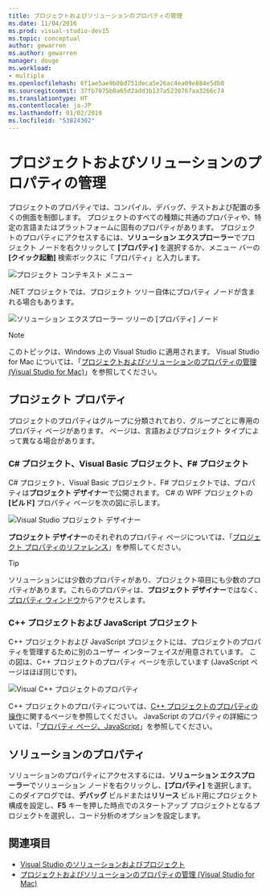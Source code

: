 ```yaml
---
title: プロジェクトおよびソリューションのプロパティの管理
ms.date: 11/04/2016
ms.prod: visual-studio-dev15
ms.topic: conceptual
author: gewarren
ms.author: gewarren
manager: douge
ms.workload:
- multiple
ms.openlocfilehash: 6f1ae5ae9b0bd751deca5e26ac4ea09e884e5db0
ms.sourcegitcommit: 37fb7075b0a65d2add3b137a5230767aa3266c74
ms.translationtype: HT
ms.contentlocale: ja-JP
ms.lasthandoff: 01/02/2019
ms.locfileid: "53824302"
---
```

# <a name="manage-project-and-solution-properties"></a>プロジェクトおよびソリューションのプロパティの管理

プロジェクトのプロパティでは、コンパイル、デバッグ、テストおよび配置の多くの側面を制御します。 プロジェクトのすべての種類に共通のプロパティや、特定の言語またはプラットフォームに固有のプロパティがあります。 プロジェクトのプロパティにアクセスするには、**ソリューション エクスプローラー**でプロジェクト ノードを右クリックして **[プロパティ]** を選択するか、メニュー バーの **[クイック起動]** 検索ボックスに「プロパティ」と入力します。

![プロジェクト コンテキスト メニュー](../ide/media/vs2015_proj_prop_menu.gif)

.NET プロジェクトでは、プロジェクト ツリー自体にプロパティ ノードが含まれる場合もあります。

![ソリューション エクスプローラー ツリーの [プロパティ] ノード](../ide/media/vs2015_props_se.png)

> [!NOTE]
> このトピックは、Windows 上の Visual Studio に適用されます。 Visual Studio for Mac については、「[プロジェクトおよびソリューションのプロパティの管理 (Visual Studio for Mac)](/visualstudio/mac/managing-solutions-and-project-properties)」を参照してください。

## <a name="project-properties"></a>プロジェクト プロパティ

プロジェクトのプロパティはグループに分類されており、グループごとに専用のプロパティ ページがあります。 ページは、言語およびプロジェクト タイプによって異なる場合があります。

### <a name="c-visual-basic-and-f-projects"></a>C# プロジェクト、Visual Basic プロジェクト、F# プロジェクト

C# プロジェクト、Visual Basic プロジェクト、F# プロジェクトでは、プロパティは**プロジェクト デザイナー**で公開されます。 C# の WPF プロジェクトの **[ビルド]** プロパティ ページを次の図に示します。

![Visual Studio プロジェクト デザイナー](../ide/media/vs2015_proppage_build.png)

**プロジェクト デザイナー**のそれぞれのプロパティ ページについては、「[プロジェクト プロパティのリファレンス](../ide/reference/project-properties-reference.md)」を参照してください。

> [!TIP]
> ソリューションには少数のプロパティがあり、プロジェクト項目にも少数のプロパティがあります。これらのプロパティは、**プロジェクト デザイナー**ではなく、[プロパティ ウィンドウ](../ide/reference/properties-window.md)からアクセスします。

### <a name="c-and-javascript-projects"></a>C++ プロジェクトおよび JavaScript プロジェクト

C++ プロジェクトおよび JavaScript プロジェクトには、プロジェクトのプロパティを管理するために別のユーザー インターフェイスが用意されています。 この図は、C++ プロジェクトのプロパティ ページを示しています (JavaScript ページはほぼ同じです)。

![Visual C&#43;&#43; プロジェクトのプロパティ](../ide/media/vs2015_projprops_cpp.png)

C++ プロジェクトのプロパティについては、[C++ プロジェクトのプロパティの操作](/cpp/ide/working-with-project-properties)に関するページを参照してください。 JavaScript のプロパティの詳細については、「[プロパティ ページ、JavaScript](../ide/reference/property-pages-javascript.md)」を参照してください。

## <a name="solution-properties"></a>ソリューションのプロパティ

ソリューションのプロパティにアクセスするには、**ソリューション エクスプローラー**でソリューション ノードを右クリックし、**[プロパティ]** を選択します。 このダイアログでは、**デバッグ** ビルドまたは**リリース** ビルド用にプロジェクト構成を設定し、**F5** キーを押した時点でのスタートアップ プロジェクトとなるプロジェクトを選択し、コード分析のオプションを設定します。

## <a name="see-also"></a>関連項目

- [Visual Studio のソリューションおよびプロジェクト](../ide/solutions-and-projects-in-visual-studio.md)
- [プロジェクトおよびソリューションのプロパティの管理 (Visual Studio for Mac)](/visualstudio/mac/managing-solutions-and-project-properties)
